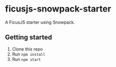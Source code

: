 # ficusjs-snowpack-starter

A FicusJS starter using Snowpack.

## Getting started

1. Clone this repo
2. Run `npm install`
3. Run `npm start`
